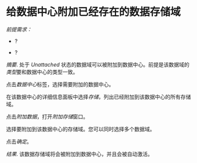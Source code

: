 # 给数据中心附加已经存在的数据存储域

*前提需求：*

-   ?

-   ?

*摘要*.
处于 *Unattached*
状态的数据域可以被附加到数据中心。前提是该数据域的*类型*要和数据中心的类型一致。

点击*数据中心*标签，选择需要附加的数据中心。

在该数据中心的详细信息面板中选择*存储*，列出已经附加到该数据中心的所有存储域。

点击*附加数据*，打开*附加存储*窗口。

选择要附加到该数据中心的存储域。您可以同时选择多个数据域。

点击*确定*。

*结果*.
该数据存储域将会被附加到数据中心，并且会被自动激活。
